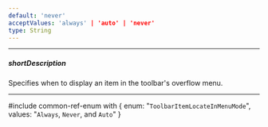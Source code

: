 ```yaml
---
default: 'never'
acceptValues: 'always' | 'auto' | 'never'
type: String
---
```

---
##### shortDescription
Specifies when to display an item in the toolbar's overflow menu.

---
#include common-ref-enum with {
    enum: "`ToolbarItemLocateInMenuMode`",
    values: "`Always`, `Never`, and `Auto`"
}